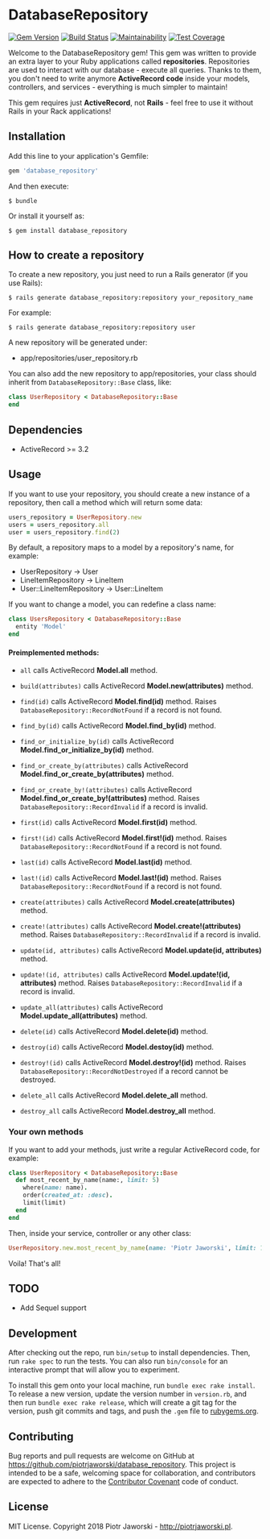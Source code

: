 # DatabaseRepository

[![Gem Version](https://badge.fury.io/rb/database_repository.svg)](https://badge.fury.io/rb/database_repository)
[![Build Status](https://travis-ci.org/piotrjaworski/database_repository.svg?branch=master)](https://travis-ci.org/piotrjaworski/database_repository)
[![Maintainability](https://api.codeclimate.com/v1/badges/c4b1e02d0a40e9576cea/maintainability)](https://codeclimate.com/github/piotrjaworski/database_repository/maintainability)
[![Test Coverage](https://api.codeclimate.com/v1/badges/c4b1e02d0a40e9576cea/test_coverage)](https://codeclimate.com/github/piotrjaworski/database_repository/test_coverage)

Welcome to the DatabaseRepository gem!
This gem was written to provide an extra layer to your Ruby applications called **repositories**.
Repositories are used to interact with our database - execute all queries.
Thanks to them, you don't need to write anymore **ActiveRecord code** inside your models, controllers, and services - everything is much simpler to maintain!

This gem requires just **ActiveRecord**, not **Rails** - feel free to use it without Rails in your Rack applications!

## Installation

Add this line to your application's Gemfile:

```ruby
gem 'database_repository'
```

And then execute:

    $ bundle

Or install it yourself as:

    $ gem install database_repository

## How to create a repository

To create a new repository, you just need to run a Rails generator (if you use Rails):

    $ rails generate database_repository:repository your_repository_name

For example:

    $ rails generate database_repository:repository user

A new repository will be generated under:
- app/repositories/user_repository.rb

You can also add the new repository to app/repositories, your class should inherit from `DatabaseRepository::Base` class, like:
```ruby
class UserRepository < DatabaseRepository::Base
end
```

## Dependencies

- ActiveRecord >= 3.2

## Usage

If you want to use your repository, you should create a new instance of a repository, then call a method which will return some data:
```ruby
users_repository = UserRepository.new
users = users_repository.all
user = users_repository.find(2)
```

By default, a repository maps to a model by a repository's name, for example:
- UserRepository -> User
- LineItemRepository -> LineItem
- User::LineItemRepository -> User::LineItem

If you want to change a model, you can redefine a class name:
```ruby
class UsersRepository < DatabaseRepository::Base
  entity 'Model'
end
```

#### Preimplemented methods:
- `all`
calls ActiveRecord **Model.all** method.

- `build(attributes)`
calls ActiveRecord **Model.new(attributes)** method.

- `find(id)`
calls ActiveRecord **Model.find(id)** method.
Raises `DatabaseRepository::RecordNotFound` if a record is not found.

- `find_by(id)`
calls ActiveRecord **Model.find_by(id)** method.

- `find_or_initialize_by(id)`
calls ActiveRecord **Model.find_or_initialize_by(id)** method.

- `find_or_create_by(attributes)`
calls ActiveRecord **Model.find_or_create_by(attributes)** method.

- `find_or_create_by!(attributes)`
calls ActiveRecord **Model.find_or_create_by!(attributes)** method. Raises `DatabaseRepository::RecordInvalid` if a record is invalid.

- `first(id)`
calls ActiveRecord **Model.first(id)** method.

- `first!(id)`
calls ActiveRecord **Model.first!(id)** method.
Raises `DatabaseRepository::RecordNotFound` if a record is not found.

- `last(id)`
calls ActiveRecord **Model.last(id)** method.

- `last!(id)`
calls ActiveRecord **Model.last!(id)** method.
Raises `DatabaseRepository::RecordNotFound` if a record is not found.

- `create(attributes)`
calls ActiveRecord **Model.create(attributes)** method.

- `create!(attributes)`
calls ActiveRecord **Model.create!(attributes)** method.
Raises `DatabaseRepository::RecordInvalid` if a record is invalid.

- `update(id, attributes)`
calls ActiveRecord **Model.update(id, attributes)** method.

- `update!(id, attributes)`
calls ActiveRecord **Model.update!(id, attributes)** method.
Raises `DatabaseRepository::RecordInvalid` if a record is invalid.

- `update_all(attributes)`
calls ActiveRecord **Model.update_all(attributes)** method.

- `delete(id)`
calls ActiveRecord **Model.delete(id)** method.

- `destroy(id)`
calls ActiveRecord **Model.destoy(id)** method.

- `destroy!(id)`
calls ActiveRecord **Model.destroy!(id)** method.
Raises `DatabaseRepository::RecordNotDestroyed` if a record cannot be destroyed.

- `delete_all`
calls ActiveRecord **Model.delete_all** method.

- `destroy_all`
calls ActiveRecord **Model.destroy_all** method.

### Your own methods

If you want to add your methods, just write a regular ActiveRecord code, for example:
```ruby
class UserRepository < DatabaseRepository::Base
  def most_recent_by_name(name:, limit: 5)
    where(name: name).
    order(created_at: :desc).
    limit(limit)
  end
end
```

Then, inside your service, controller or any other class:
```ruby
UserRepository.new.most_recent_by_name(name: 'Piotr Jaworski', limit: 10)
```

Voila! That's all!

## TODO

- Add Sequel support

## Development

After checking out the repo, run `bin/setup` to install dependencies. Then, run `rake spec` to run the tests. You can also run `bin/console` for an interactive prompt that will allow you to experiment.

To install this gem onto your local machine, run `bundle exec rake install`. To release a new version, update the version number in `version.rb`, and then run `bundle exec rake release`, which will create a git tag for the version, push git commits and tags, and push the `.gem` file to [rubygems.org](https://rubygems.org).

## Contributing

Bug reports and pull requests are welcome on GitHub at https://github.com/piotrjaworski/database_repository. This project is intended to be a safe, welcoming space for collaboration, and contributors are expected to adhere to the [Contributor Covenant](http://contributor-covenant.org) code of conduct.

## License
MIT License. Copyright 2018 Piotr Jaworski - http://piotrjaworski.pl.
